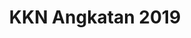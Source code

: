 ---
title: "KKN Angkatan 2019"
draft: false
# page title background image
bg_image: "images/kkn19/kkn-bg.jpeg"
# meta description
description : "Anggota Kuliah Kerja Nyata Kelompok 26"
---